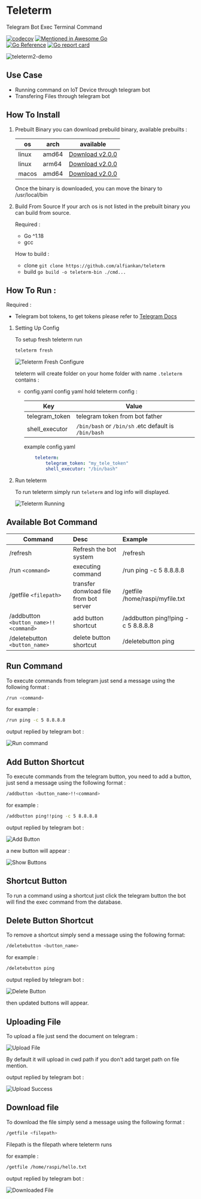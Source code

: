 # Teleterm
Telegram Bot Exec Terminal Command 

[![codecov](https://codecov.io/gh/alfiankan/teleterm/branch/main/graph/badge.svg?token=ZQ4Z1ZU4EM)](https://codecov.io/gh/alfiankan/teleterm)
[![Mentioned in Awesome Go](https://awesome.re/mentioned-badge.svg)](https://github.com/avelino/awesome-go)  
[![Go Reference](https://pkg.go.dev/badge/github.com/alfiankan/teleterm/v2.svg)](https://pkg.go.dev/github.com/alfiankan/teleterm/v2)
[![Go report card](https://goreportcard.com/badge/github.com/alfiankan/teleterm)](https://goreportcard.com/badge/github.com/alfiankan/teleterm)

![teleterm2-demo](https://user-images.githubusercontent.com/40946917/178386328-3795dc02-b30a-437a-a46b-20db141601d5.gif)



## Use Case
- Running command on IoT Device through telegram bot
- Transfering Files through telegram bot

## How To Install

1. Prebuilt Binary
	you can download prebuild binary, available prebuilts :

	|os | arch |available |
	| ------------- | ------------- |:-------------:|
	| linux | amd64 | [Download v2.0.0](https://github.com/alfiankan/teleterm/releases/download/v2.0.0/teleterm-linux-amd54.zip) |
	| linux | arm64 | [Download v2.0.0](https://github.com/alfiankan/teleterm/releases/download/v2.0.0/teleterm-linux-arm64.zip) |
	| macos | amd64 | [Download v2.0.0](https://github.com/alfiankan/teleterm/releases/download/v2.0.0/teleterm-mac-amd64.zip) |

	Once the binary is downloaded, you can move the binary to /usr/local/bin

2. Build From Source
	If your arch os is not listed in the prebuilt binary you can build from source.
	
	Required :
	- Go ^1.18
	- gcc

	How to build :
	- clone `git clone https://github.com/alfiankan/teleterm`
	- build `go build -o teleterm-bin ./cmd...`

## How To Run :
Required :
- Telegram bot tokens, to get tokens please refer to [Telegram Docs](https://core.telegram.org/bots#6-botfather)

1. Setting Up Config

	To setup fresh teleterm run 
	
	```bash
	teleterm fresh
	```
	
	![Teleterm Fresh Configure](docs/teleterm-running.png)

	teleterm will create folder on your home folder with name `.teleterm` contains :
	- config.yaml
		config yaml hold teleterm config :

		| Key       |Value          |
		| ------------- |-------------|
		| telegram_token | telegram token from bot father |
		| shell_executor | `/bin/bash` or `/bin/sh` .etc default is `/bin/bash`|

		example config.yaml
		```yaml
			teleterm:
  				telegram_token: "my_tele_token"
  				shell_executor: "/bin/bash"
		```

2. Run teleterm

	To run teleterm simply run `teleterm` and log info will displayed.

	![Teleterm Running](docs/teleterm-running-on.png)




## Available Bot Command
| Command       |Desc          |Example          |
| ------------- |:-------------|:-------------|
|/refresh |Refresh the bot system | /refresh |
| /run `<command>`| executing command | /run ping -c 5 8.8.8.8 |
| /getfile `<filepath>`| transfer donwload file from bot server | /getfile /home/raspi/myfile.txt |
|/addbutton `<button_name>!!<command>`| add button shortcut | /addbutton ping!!ping -c 5 8.8.8.8 |
|/deletebutton `<button_name>`|delete button shortcut | /deletebutton ping |


## Run Command
To execute commands from telegram just send a message using the following format :
```bash
/run <command>
```
for example :
```bash
/run ping -c 5 8.8.8.8
```
output replied by telegram bot :

![Run command](docs/teleterm-run-cmd.png)

## Add Button Shortcut
To execute commands from the telegram button, you need to add a button, just send a message using the following format :
```bash
/addbutton <button_name>!!<command>
```
for example :
```bash
/addbutton ping!!ping -c 5 8.8.8.8
```
output replied by telegram bot :

![Add Button](docs/teleterm-addbutton.png)

a new button will appear :

![Show Buttons](docs/teleterm-buttons.png)

## Shortcut Button
To run a command using a shortcut just click the telegram button the bot will find the exec command from the database.

## Delete Button Shortcut
To remove a shortcut simply send a message using the following format:
```bash
/deletebutton <button_name>
```
for example :
```bash
/deletebutton ping
```
output replied by telegram bot :

![Delete Button](docs/teleterm-deletebutton.png)

then updated buttons will appear.

## Uploading File
To upload a file just send the document on telegram :

![Upload File](docs/teleterm-upload.png)

By default it will upload in cwd path if you don't add target path on file mention.

output replied by telegram bot :

![Upload Success](docs/teleterm-upload-success.png)

## Download file
To download the file simply send a message using the following format :
```bash
/getfile <filepath>
```

Filepath is the filepath where teleterm runs

for example :
```bash
/getfile /home/raspi/hello.txt
```
output replied by telegram bot :

![Downloaded File](docs/teleterm-downloadfile.png)
